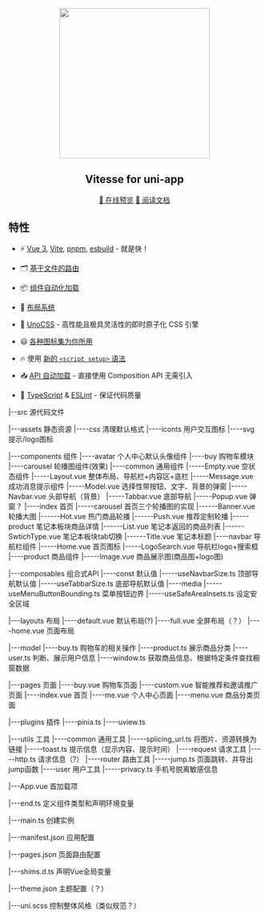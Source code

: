 <p align="center">
  <img src="https://github.com/uni-helper/vitesse-uni-app/raw/main/.github/images/preview.png" width="300"/>
</p>

<h2 align="center">
Vitesse for uni-app
</h2>
<p align="center">
  <a href="https://vitesse-uni-app.netlify.app/">📱 在线预览</a>
  <a href="https://vitesse-docs.netlify.app/">📖 阅读文档</a>
</p>

## 特性

- ⚡️ [Vue 3](https://github.com/vuejs/core), [Vite](https://github.com/vitejs/vite), [pnpm](https://pnpm.io/), [esbuild](https://github.com/evanw/esbuild) - 就是快！

- 🗂 [基于文件的路由](./src/pages)

- 📦 [组件自动化加载](./src/components)

- 📑 [布局系统](./src/layouts)

- 🎨 [UnoCSS](https://github.com/unocss/unocss) - 高性能且极具灵活性的即时原子化 CSS 引擎

- 😃 [各种图标集为你所用](https://github.com/antfu/unocss/tree/main/packages/preset-icons)

- 🔥 使用 [新的 `<script setup>` 语法](https://github.com/vuejs/rfcs/pull/227)

- 📥 [API 自动加载](https://github.com/antfu/unplugin-auto-import) - 直接使用 Composition API 无需引入

- 🦾 [TypeScript](https://www.typescriptlang.org/) & [ESLint](https://eslint.org/) - 保证代码质量

|--src 源代码文件

|---assets 静态资源
|----css 清理默认格式
|----iconts 用户交互图标
|----svg 提示/logo图标

|---components 组件
|----avatar 个人中心默认头像组件
|----buy 购物车模块
|----carousel 轮播图组件(效果)
|----common 通用组件
|-----Empty.vue 空状态组件
|-----Layout.vue 整体布局、导航栏+内容区+底栏
|-----Message.vue 成功消息提示组件
|-----Model.vue 选择性带按钮、文字、背景的弹窗
|-----Navbar.vue 头部导航（背景）
|-----Tabbar.vue 底部导航
|-----Popup.vue 弹窗？
|----index 首页
|-----carousel 首页三个轮播图的实现
|------Banner.vue 轮播大图
|------Hot.vue 热门商品轮播
|------Push.vue 推荐定制轮播
|-----product 笔记本板块商品详情
|------List.vue 笔记本返回的商品列表
|------SwtichType.vue 笔记本板块tab切换
|------Title.vue 笔记本标题
|----navbar 导航栏组件
|-----Home.vue 首页图标
|-----LogoSearch.vue 导航栏logo+搜索框
|----product 商品组件
|-----Image.vue 商品展示图(商品图+logo图)

|---composables 组合式API
|----const 默认值
|-----useNavbarSize.ts 顶部导航默认值
|-----useTabbarSize.ts 底部导航默认值
|----media
|-----useMenuButtonBounding.ts 菜单按钮边界
|-----useSafeAreaInsets.ts 设定安全区域

|---layouts 布局
|----default.vue 默认布局(?)
|----full.vue 全屏布局（？）
|----home.vue 页面布局

|---model
|----buy.ts 购物车的相关操作
|----product.ts 展示商品分类
|----user.ts 判断、展示用户信息
|----window.ts 获取商品信息、根据特定条件查找橱窗数据

|---pages 页面
|----buy.vue 购物车页面
|----custom.vue 智能推荐和邀请推广页面
|----index.vue 首页
|----me.vue 个人中心页面
|----menu.vue 商品分类页面

|---plugins 插件
|----pinia.ts
|----uview.ts

|---utils 工具
|----common 通用工具
|-----splicing_url.ts 将图片、资源转换为链接
|-----toast.ts 提示信息（显示内容、提示时间）
|----request 请求工具
|-----http.ts 请求信息（?）
|----router 路由工具
|-----jump.ts 页面跳转、并导出jump函数
|----user 用户工具
|-----privacy.ts 手机号脱离敏感信息

|---App.vue 首加载项

|---end.ts 定义组件类型和声明环境变量

|---main.ts 创建实例

|---manifest.json 应用配置

|---pages.json 页面路由配置

|---shims.d.ts 声明Vue全局变量

|---theme.json 主题配置（？）

|---uni.scss 控制整体风格（类似规范？）
